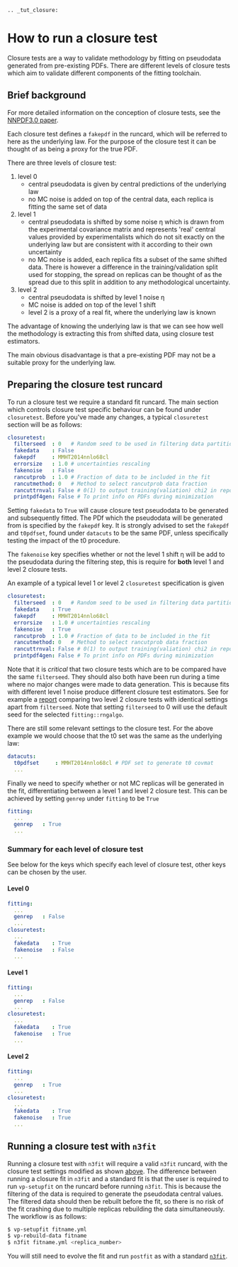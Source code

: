 ```eval_rst
.. _tut_closure:
```

# How to run a closure test

Closure tests are a way to validate methodology by fitting on pseudodata
generated from pre-existing PDFs. There are different levels of closure tests
which aim to validate different components of the fitting toolchain.

## Brief background

For more detailed information on the conception of closure tests, see the
[NNPDF3.0 paper](https://arxiv.org/abs/1410.8849).

Each closure test defines a ``fakepdf`` in the runcard, which will be referred to
here as the underlying law. For the purpose of the closure test it can be thought
of as being a proxy for the true PDF.

There are three levels of closure test:

1. level 0
    - central pseudodata is given by central predictions of the underlying law
    - no MC noise is added on top of the central data, each replica is fitting
    the same set of data
2. level 1
    - central pseudodata is shifted by some noise η which is drawn
    from the experimental covariance matrix and represents
    'real' central values provided by experimentalists which do not sit exactly
    on the underlying law but are consistent with it according to their own
    uncertainty
    - no MC noise is added, each replica fits a subset of the same shifted data.
    There is however a difference in the training/validation split used for
    stopping, the spread on replicas can be thought of as the spread due to this
    split in addition to any methodological uncertainty.
3. level 2
    - central pseudodata is shifted by level 1 noise η
    - MC noise is added on top of the level 1 shift
    - level 2 is a proxy of a real fit, where the underlying law is known

The advantage of knowing the underlying law is that we can see how well the
methodology is extracting this from shifted data, using closure test estimators.

The main obvious disadvantage is that a pre-existing PDF may not be a suitable
proxy for the underlying law.

## Preparing the closure test runcard

To run a closure test we require a standard fit runcard. The main section
which controls closure test specific behaviour can be found under ``closuretest``.
Before you've made any changes, a typical ``closuretest`` section will be as follows:

```yaml
closuretest:
  filterseed  : 0   # Random seed to be used in filtering data partitions
  fakedata    : False
  fakepdf     : MMHT2014nnlo68cl
  errorsize   : 1.0 # uncertainties rescaling
  fakenoise   : False
  rancutprob  : 1.0 # Fraction of data to be included in the fit
  rancutmethod: 0   # Method to select rancutprob data fraction
  rancuttrnval: False # 0(1) to output training(valiation) chi2 in report
  printpdf4gen: False # To print info on PDFs during minimization
```

Setting ``fakedata`` to ``True`` will cause closure test pseudodata to be generated
and subsequently fitted. The PDf which the pseudodata will be generated from
is specified by the ``fakepdf`` key. It is strongly advised to set the ``fakepdf``
and ``t0pdfset``, found under ``datacuts`` to be the same PDF, unless specifically
testing the impact of the t0 procedure.

The ``fakenoise`` key specifies whether or not the level 1 shift η will be
add to the pseudodata during the filtering step, this is require for
**both** level 1 and level 2 closure tests.

An example of a typical level 1 or level 2 ``closuretest`` specification is given

```yaml
closuretest:
  filterseed  : 0   # Random seed to be used in filtering data partitions
  fakedata    : True
  fakepdf     : MMHT2014nnlo68cl
  errorsize   : 1.0 # uncertainties rescaling
  fakenoise   : True
  rancutprob  : 1.0 # Fraction of data to be included in the fit
  rancutmethod: 0   # Method to select rancutprob data fraction
  rancuttrnval: False # 0(1) to output training(valiation) chi2 in report
  printpdf4gen: False # To print info on PDFs during minimization
```
Note that it is *critical* that two closure tests which are to be compared have
the same ``filterseed``. They should also both have been run during a time where
no major changes were made to data generation. This is because fits with
different level 1 noise produce different closure test estimators. See for
example a [report](https://vp.nnpdf.science/mbcTUd6-TQmQFvaGd37bkg==/)
comparing two level 2 closure tests with identical settings apart from
``filterseed``. Note that setting ``filterseed`` to 0 will use the default seed for
the selected ``fitting::rngalgo``.

There are still some relevant settings to the closure test. For the above example
we would choose that the t0 set was the same as the underlying law:

```yaml
datacuts:
  t0pdfset     : MMHT2014nnlo68cl # PDF set to generate t0 covmat
  ...
```

Finally we need to specify whether or not MC replicas will be generated in the
fit, differentiating between a level 1 and level 2 closure test. This can be achieved
by setting ``genrep`` under ``fitting`` to be ``True``

```yaml
fitting:
  ...
  genrep   : True
  ...
```

### Summary for each level of closure test

See below for the keys which specify each level of closure test, other keys
can be chosen by the user.

#### Level 0

```yaml
fitting:
  ...
  genrep   : False
  ...
closuretest:
  ...
  fakedata    : True
  fakenoise   : False
  ...
```

#### Level 1

```yaml
fitting:
  ...
  genrep   : False
  ...
closuretest:
  ...
  fakedata    : True
  fakenoise   : True
  ...
```

#### Level 2

```yaml
fitting:
  ...
  genrep   : True
  ...
closuretest:
  ...
  fakedata    : True
  fakenoise   : True
  ...
```

## Running a closure test with ``n3fit``

Running a closure test with ``n3fit`` will require a valid ``n3fit`` runcard, with
the closure test settings modified as shown
[above](#preparing-the-closure-test-runcard). The difference
between running a closure fit in ``n3fit`` and a standard fit is that the user is
required to run ``vp-setupfit`` on the runcard before running ``n3fit``. This is
because the filtering of the data is required to generate the pseudodata central
values. The filtered data should then be rebuilt before the fit, so there is no
risk of the fit crashing due to multiple replicas rebuilding the data
simultaneously. The workflow is as follows:

```bash
$ vp-setupfit fitname.yml
$ vp-rebuild-data fitname
$ n3fit fitname.yml <replica_number>
```

You will still need to evolve the fit and run ``postfit`` as with a standard
[``n3fit``](../n3fit/usage.md).
